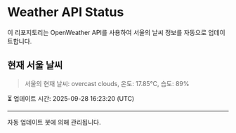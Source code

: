 
# Weather API Status

이 리포지토리는 OpenWeather API를 사용하여 서울의 날씨 정보를 자동으로 업데이트합니다.

## 현재 서울 날씨
> 서울의 현재 날씨: overcast clouds, 온도: 17.85°C, 습도: 89%

⏳ 업데이트 시간: 2025-09-28 16:23:20 (UTC)

---
자동 업데이트 봇에 의해 관리됩니다.
